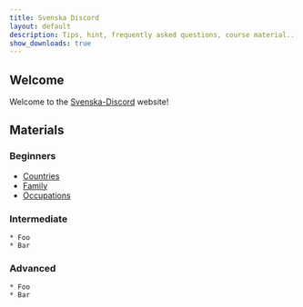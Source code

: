 ```yaml
---
title: Svenska Discord
layout: default
description: Tips, hint, frequently asked questions, course material...
show_downloads: true
---
```


## Welcome

Welcome to the [Svenska-Discord](https://discord.gg/FUMTtWJ) website!

## Materials

### Beginners

* [Countries](courses/beginner/countries.html)
* [Family](courses/beginner/family.html)
* [Occupations](courses/beginner/occupations.html)

### Intermediate
    * Foo
    * Bar

### Advanced

    * Foo
    * Bar
